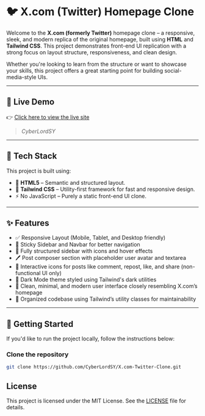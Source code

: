 # 🐦 X.com (Twitter) Homepage Clone

Welcome to the **X.com (formerly Twitter)** homepage clone – a responsive, sleek, and modern replica of the original homepage, built using **HTML** and **Tailwind CSS**. This project demonstrates front-end UI replication with a strong focus on layout structure, responsiveness, and clean design.

Whether you're looking to learn from the structure or want to showcase your skills, this project offers a great starting point for building social-media-style UIs.

---



## 🔗 Live Demo

👉 [Click here to view the live site](https://cyberlordsy.github.io/X.com-Twitter-Clone/)  

> *CyberLordSY*

---

## 🧰 Tech Stack

This project is built using:

- 🧱 **HTML5** – Semantic and structured layout.
- 🎨 **Tailwind CSS** – Utility-first framework for fast and responsive design.
- ⚡ No JavaScript – Purely a static front-end UI clone.

---

## ✨ Features

- ✅ Responsive Layout (Mobile, Tablet, and Desktop friendly)
- 📌 Sticky Sidebar and Navbar for better navigation
- 🧭 Fully structured sidebar with icons and hover effects
- 🖊️ Post composer section with placeholder user avatar and textarea
- 💬 Interactive icons for posts like comment, repost, like, and share (non-functional UI only)
- 🌙 Dark Mode theme styled using Tailwind's dark utilities
- 🚀 Clean, minimal, and modern user interface closely resembling X.com’s homepage
- 🧼 Organized codebase using Tailwind’s utility classes for maintainability

---


## 🚀 Getting Started


If you'd like to run the project locally, follow the instructions below:

### Clone the repository

```bash
git clone https://github.com/CyberLordSY/X.com-Twitter-Clone.git
```


## License

This project is licensed under the MIT License. See the [LICENSE](LICENSE) file for details.

